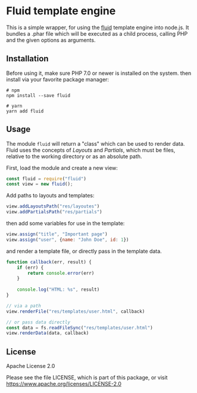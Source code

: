 # Fluid template engine

This is a simple wrapper, for using the [fluid](https://github.com/typo3/fluid) template engine into node.js. It bundles a .phar file which will be executed as a child process, calling PHP and the given options as arguments.

## Installation

Before using it, make sure PHP 7.0 or newer is installed on the system. then install via your favorite package manager:

```
# npm
npm install --save fluid

# yarn
yarn add fluid
```

## Usage

The module `fluid` will return a "class" which can be used to render data. Fluid uses the concepts of *Layouts* and *Partials*, which must be files, relative to the working directory or as an absolute path.

First, load the module and create a new view:

```js
const fluid = require("fluid")
const view = new fluid();
```

Add paths to layouts and templates:

```js
view.addLayoutsPath("res/layoutes")
view.addPartialsPath("res/partials")
```

then add some variables for use in the template:

```js
view.assign("title", "Important page")
view.assign("user", {name: "John Doe", id: 1})
```

and render a template file, or directly pass in the template data.

```js
function callback(err, result) {
    if (err) {
        return console.error(err)
    }
    
    console.log("HTML: %s", result)
}

// via a path
view.renderFile("res/templates/user.html", callback)

// or pass data directly
const data = fs.readFileSync("res/templates/user.html")
view.renderData(data, callback)
```

## License

Apache License 2.0

Please see the file LICENSE, which is part of this package, or visit <https://www.apache.org/licenses/LICENSE-2.0>
